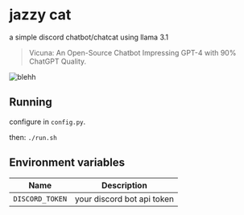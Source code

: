 # jazzy cat

a simple discord chatbot/chatcat using llama 3.1
> Vicuna: An Open-Source Chatbot Impressing GPT-4 with 90% ChatGPT Quality.

![blehh](https://external-content.duckduckgo.com/iu/?u=https%3A%2F%2Fi.imgflip.com%2F2%2F6rsufw.jpg&f=1&nofb=1&ipt=51b2ba38123406cce08452e8edb8a0c834dc499c5a568ae473ed746819d6e855&ipo=images)

## Running

configure in `config.py`.

then: `./run.sh`

## Environment variables

| Name            | Description                |
| --------------- | -------------------------- |
| `DISCORD_TOKEN` | your discord bot api token |
